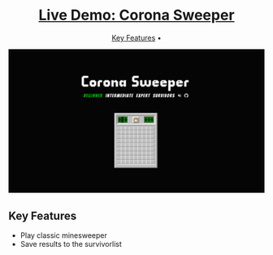 <h1 align="center">
    <br>
    <a href="https://corona-sweeper.herokuapp.com/">
    Live Demo: Corona Sweeper 
    </a>
</h1>

<p align="center">
  <a href="#key-features">Key Features</a> •
</p>

![screenshot](https://raw.githubusercontent.com/alexander-braun/coronasweeper/master/preview_images/gif-coronasweeper.gif)

## Key Features

- Play classic minesweeper
- Save results to the survivorlist

